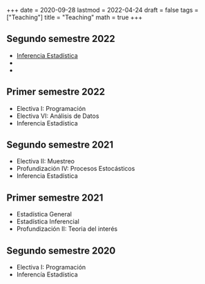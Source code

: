 +++
date      = 2020-09-28
lastmod   = 2022-04-24
draft     = false
tags      = ["Teaching"]
title     = "Teaching"
math      = true
+++

## Segundo semestre 2022
* [Inferencia Estadística](https://alexrojas.netlify.app/post/ie/)
* 
* 

## Primer semestre 2022
* Electiva I: Programación
* Electiva VI: Análisis de Datos
* Inferencia Estadística

## Segundo semestre 2021
* Electiva II: Muestreo
* Profundización IV: Procesos Estocásticos
* Inferencia Estadística


## Primer semestre 2021
* Estadística General
* Estadística Inferencial
* Profundización II: Teoria del interés

## Segundo semestre 2020
* Electiva I: Programación
* Inferencía Estadística
